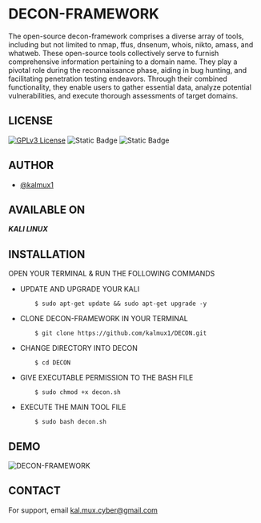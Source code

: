 # DECON-FRAMEWORK

The open-source decon-framework comprises a diverse array of tools, including but not limited to nmap, ffus, dnsenum, whois, nikto, amass, and whatweb. These open-source tools collectively serve to furnish comprehensive information pertaining to a domain name. They play a pivotal role during the reconnaissance phase, aiding in bug hunting, and facilitating penetration testing endeavors. Through their combined functionality, they enable users to gather essential data, analyze potential vulnerabilities, and execute thorough assessments of target domains.

## LICENSE

[![GPLv3 License](https://img.shields.io/badge/License-GPL%20v3-yellow.svg)](https://opensource.org/licenses/) ![Static Badge](https://img.shields.io/badge/STARS-1-green) ![Static Badge](https://img.shields.io/badge/VERSION-1.0-red)

## AUTHOR

- [@kalmux1](https://github.com/kalmux1)

## AVAILABLE ON

**_KALI LINUX_**

## INSTALLATION

OPEN YOUR TERMINAL & RUN THE FOLLOWING COMMANDS

- UPDATE AND UPGRADE YOUR KALI
  ```
      $ sudo apt-get update && sudo apt-get upgrade -y
  ```
- CLONE DECON-FRAMEWORK IN YOUR TERMINAL

  ```
      $ git clone https://github.com/kalmux1/DECON.git
  ```

- CHANGE DIRECTORY INTO DECON

  ```
      $ cd DECON
  ```

- GIVE EXECUTABLE PERMISSION TO THE BASH FILE
  ```
      $ sudo chmod +x decon.sh
  ```
- EXECUTE THE MAIN TOOL FILE

  ```
      $ sudo bash decon.sh
  ```

## DEMO

![DECON-FRAMEWORK](https://github.com/kalmux1/DECON/assets/152981225/3a14bc48-a622-46bb-ae1e-455c5fcf82e6)

## CONTACT

For support, email kal.mux.cyber@gmail.com

